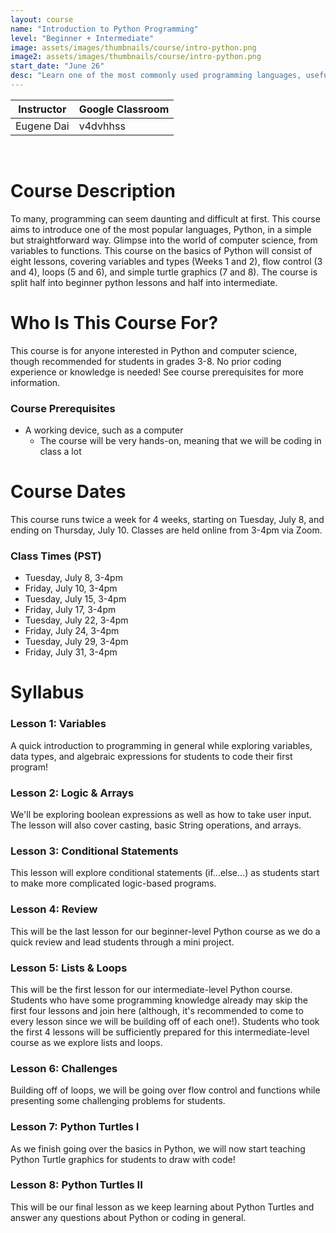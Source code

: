 ```yaml
---
layout: course
name: "Introduction to Python Programming"
level: "Beginner + Intermediate"
image: assets/images/thumbnails/course/intro-python.png
image2: assets/images/thumbnails/course/intro-python.png
start_date: "June 26"
desc: "Learn one of the most commonly used programming languages, useful in all levels!"
---
```

<link rel="stylesheet" href="assets/css/table.css">
<table class="styled-table">
    <thead>
        <tr>
            <th>Instructor</th>
            <th>Google Classroom</th>
        </tr>
    </thead>
    <tbody>
        <tr>
            <td>Eugene Dai</td>
            <td>v4dvhhss</td>
        </tr>
    </tbody>
</table>
<br/>

# Course Description

To many, programming can seem daunting and difficult at first. This course aims to introduce one of the most popular languages, Python, in a simple but straightforward way. Glimpse into the world of computer science, from variables to functions. This course on the basics of Python will consist of eight lessons, covering variables and types (Weeks 1 and 2), flow control (3 and 4), loops (5 and 6), and simple turtle graphics (7 and 8). The course is split half into beginner python lessons and half into intermediate.

# Who Is This Course For?

This course is for anyone interested in Python and computer science, though recommended for students in grades 3-8. No prior coding experience or knowledge is needed! See course prerequisites for more information.

### Course Prerequisites

- A working device, such as a computer
  - The course will be very hands-on, meaning that we will be coding in class a lot

# Course Dates

This course runs twice a week for 4 weeks, starting on Tuesday, July 8, and ending on Thursday, July 10. Classes are held online from 3-4pm via Zoom.

### Class Times (PST)

- Tuesday, July 8, 3-4pm
- Friday, July 10, 3-4pm
- Tuesday, July 15, 3-4pm
- Friday, July 17, 3-4pm
- Tuesday, July 22, 3-4pm
- Friday, July 24, 3-4pm
- Tuesday, July 29, 3-4pm
- Friday, July 31, 3-4pm

# Syllabus

### Lesson 1: Variables

A quick introduction to programming in general while exploring variables, data types, and algebraic expressions for students to code their first program!

### Lesson 2: Logic & Arrays

We'll be exploring boolean expressions as well as how to take user input. The lesson will also cover casting, basic String operations, and arrays.

### Lesson 3: Conditional Statements

This lesson will explore conditional statements (if...else...) as students start to make more complicated logic-based programs.

### Lesson 4: Review

This will be the last lesson for our beginner-level Python course as we do a quick review and lead students through a mini project.

### Lesson 5: Lists & Loops

This will be the first lesson for our intermediate-level Python course. Students who have some programming knowledge already may skip the first four lessons and join here (although, it's recommended to come to every lesson since we will be building off of each one!). Students who took the first 4 lessons will be sufficiently prepared for this intermediate-level course as we explore lists and loops.

### Lesson 6: Challenges

Building off of loops, we will be going over flow control and functions while presenting some challenging problems for students.

### Lesson 7: Python Turtles I

As we finish going over the basics in Python, we will now start teaching Python Turtle graphics for students to draw with code!

### Lesson 8: Python Turtles II

This will be our final lesson as we keep learning about Python Turtles and answer any questions about Python or coding in general.
